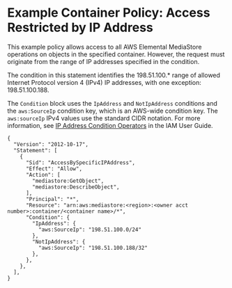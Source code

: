 # Example Container Policy: Access Restricted by IP Address<a name="policies-examples-access-by-specific-ip"></a>

This example policy allows access to all AWS Elemental MediaStore operations on objects in the specified container\. However, the request must originate from the range of IP addresses specified in the condition\.

The condition in this statement identifies the 198\.51\.100\.\* range of allowed Internet Protocol version 4 \(IPv4\) IP addresses, with one exception: 198\.51\.100\.188\.

The `Condition` block uses the `IpAddress` and `NotIpAddress` conditions and the `aws:SourceIp` condition key, which is an AWS\-wide condition key\. The `aws:sourceIp` IPv4 values use the standard CIDR notation\. For more information, see [IP Address Condition Operators](https://docs.aws.amazon.com/IAM/latest/UserGuide/reference_policies_elements.html#Conditions_IPAddress) in the IAM User Guide\.

```
{
  "Version": "2012-10-17",
  "Statement": [
    {
      "Sid": "AccessBySpecificIPAddress",
      "Effect": "Allow",
      "Action": [
        "mediastore:GetObject",
        "mediastore:DescribeObject",
      ],
      "Principal": "*",
      "Resource": "arn:aws:mediastore:<region>:<owner acct number>:container/<container name>/*",
      "Condition": {
        "IpAddress": {
          "aws:SourceIp": "198.51.100.0/24"
        },
        "NotIpAddress": {
          "aws:SourceIp": "198.51.100.188/32"
        },
      },
    },
  ],
}
```